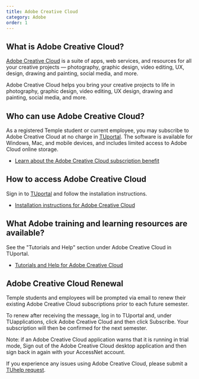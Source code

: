 ```yaml
---
title: Adobe Creative Cloud
category: Adobe
order: 1
---
```


## What is Adobe Creative Cloud?

[Adobe Creative Cloud][1] is a suite of apps, web services, and resources for
all your creative projects — photography, graphic design, video editing, UX,
design, drawing and painting, social media, and more.

Adobe Creative Cloud helps you bring your creative projects to life in
photography, graphic design, video editing, UX design, drawing and painting,
social media, and more.

## Who can use Adobe Creative Cloud?

As a registered Temple student or current employee, you may subscribe to Adobe
Creative Cloud at no charge in [TUportal][2]. The software is available for Windows,
Mac, and mobile devices, and includes limited access to Adobe Cloud online
storage.

- [Learn about the Adobe Creative Cloud subscription benefit][0]

## How to access Adobe Creative Cloud

Sign in to [TUportal][2] and follow the installation instructions.

- [Installation instructions for Adobe Creative Cloud][0]

## What Adobe training and learning resources are available?

See the "Tutorials and Help" section under Adobe Creative Cloud in TUportal. 

- [Tutorials and Help for Adobe Creative Cloud][3]

## Adobe Creative Cloud Renewal

Temple students and employees will be prompted via email to renew their
existing Adobe Creative Cloud subscriptions prior to each future semester.

To renew after receiving the message, log in to TUportal and, under
TUapplications, click Adobe Creative Cloud and then click Subscribe. Your
subscription will then be confirmed for the next semester.

Note: if an Adobe Creative Cloud application warns that it is running in
trial mode, Sign out of the Adobe Creative Cloud desktop application and
then sign back in again with your AccessNet account.

If you experience any issues using Adobe Creative Cloud, please submit
a [TUhelp request](https://tuhelp.temple.edu).



[0]: https://tuportal6.temple.edu/group/its/adobe-creative-cloud
[1]: https://www.adobe.com/creativecloud.html
[2]: https://tuportal.temple.edu
[3]: https://tuportal6.temple.edu/group/its/adobe-creative-cloud#DynaContentContainer_vjfw_7
